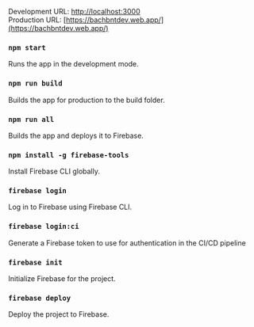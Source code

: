 Development URL: [http://localhost:3000](http://localhost:3000)\
Production URL: [https://bachbntdev.web.app/](https://bachbntdev.web.app/)

### `npm start`

Runs the app in the development mode.

### `npm run build`

Builds the app for production to the build folder.

### `npm run all`

Builds the app and deploys it to Firebase.

### `npm install -g firebase-tools`

Install Firebase CLI globally.

### `firebase login`

Log in to Firebase using Firebase CLI.

### `firebase login:ci`

Generate a Firebase token to use for authentication in the CI/CD pipeline

### `firebase init`

Initialize Firebase for the project.

### `firebase deploy`

Deploy the project to Firebase.
